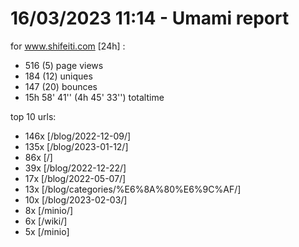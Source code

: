 # 16/03/2023 11:14 - Umami report
for www.shifeiti.com [24h] :

 - 516 (5) page views
 - 184 (12) uniques
 - 147 (20) bounces
 - 15h 58' 41'' (4h 45' 33'') totaltime


top 10 urls:
 - 146x [/blog/2022-12-09/]
 - 135x [/blog/2023-01-12/]
 - 86x [/]
 - 39x [/blog/2022-12-22/]
 - 17x [/blog/2022-05-07/]
 - 13x [/blog/categories/%E6%8A%80%E6%9C%AF/]
 - 10x [/blog/2023-02-03/]
 - 8x [/minio/]
 - 6x [/wiki/]
 - 5x [/minio]


